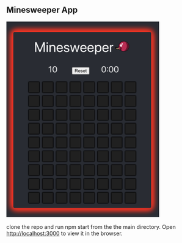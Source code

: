 ## Minesweeper App

<img src="App.png" alt="picture of app" width="400"/>


clone the repo and run npm start from the the main directory.
Open [http://localhost:3000](http://localhost:3000) to view it in the browser.
